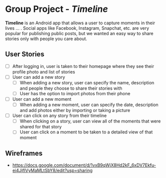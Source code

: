 
# Group Project - *Timeline*

**Timeline** is an Android app that allows a user to capture moments in their lives ... . Social apps like Facebook, Instagram, Snapchat, etc. are very popular for publishing public posts, but we wanted an easy way to share stories only with people you care about. 


## User Stories

* [ ] After logging in, user is taken to their homepage where they see their profile photo and list of stories
* [ ] User can add a new story
  * [ ] When adding a new story, user can specify the name, description and people they choose to share their stories with
  * [ ] User has the option to import photos from their phone
* [ ] User can add a new moment
  * [ ] When adding a new moment, user can specify the date, description and add photos either by importing or taking a picture
* [ ] User can click on any story from their timeline
  * [ ] When clicking on a story, user can view all of the moments that were shared for that story
  * [ ] User can click on a moment to be taken to a detailed view of that moment

## Wireframes
* https://docs.google.com/document/d/1vxB9qWjX8Hd2kF_6xDV7Ekfu-ei4JjfIVyMaMLtSbY8/edit?usp=sharing
